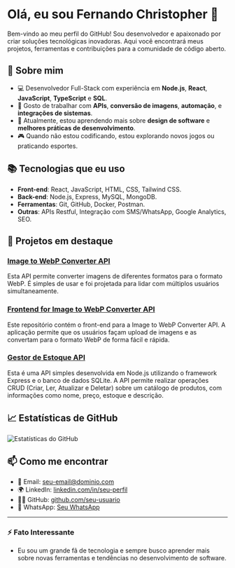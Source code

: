 # Olá, eu sou Fernando Christopher 👋

Bem-vindo ao meu perfil do GitHub! Sou desenvolvedor e apaixonado por criar soluções tecnológicas inovadoras. Aqui você encontrará meus projetos, ferramentas e contribuições para a comunidade de código aberto.

## 🚀 Sobre mim

- 💻 Desenvolvedor Full-Stack com experiência em **Node.js**, **React**, **JavaScript**, **TypeScript** e **SQL**.
- 🔧 Gosto de trabalhar com **APIs**, **conversão de imagens**, **automação**, e **integrações de sistemas**.
- 🌱 Atualmente, estou aprendendo mais sobre **design de software** e **melhores práticas de desenvolvimento**.
- 🎮 Quando não estou codificando, estou explorando novos jogos ou praticando esportes.

## 📚 Tecnologias que eu uso

- **Front-end**: React, JavaScript, HTML, CSS, Tailwind CSS.
- **Back-end**: Node.js, Express, MySQL, MongoDB.
- **Ferramentas**: Git, GitHub, Docker, Postman.
- **Outras**: APIs Restful, Integração com SMS/WhatsApp, Google Analytics, SEO.

## 💼 Projetos em destaque

### [Image to WebP Converter API](https://github.com/christopherfc/Image-to-WebP-Converter-API)
Esta API permite converter imagens de diferentes formatos para o formato WebP. É simples de usar e foi projetada para lidar com múltiplos usuários simultaneamente.

### [Frontend for Image to WebP Converter API](https://github.com/christopherfc/Image-to-WebP-Converter-API-Frontend)
Este repositório contém o front-end para a Image to WebP Converter API. A aplicação permite que os usuários façam upload de imagens e as convertam para o formato WebP de forma fácil e rápida.

### [Gestor de Estoque API](https://github.com/christopherfc/Gestor-de-Estoque-Backend)
Esta é uma API simples desenvolvida em Node.js utilizando o framework Express e o banco de dados SQLite. A API permite realizar operações CRUD (Criar, Ler, Atualizar e Deletar) sobre um catálogo de produtos, com informações como nome, preço, estoque e descrição.

## 📈 Estatísticas de GitHub

![Estatísticas do GitHub](https://github-readme-stats.vercel.app/api?username=seu-usuario&show_icons=true&hide_title=true&hide=prs&count_private=true&hide_border=true&theme=radical)

## 📫 Como me encontrar

- 📧 Email: seu-email@dominio.com
- 🌍 LinkedIn: [linkedin.com/in/seu-perfil](https://www.linkedin.com/in/seu-perfil)
- 🧑‍💻 GitHub: [github.com/seu-usuario](https://github.com/seu-usuario)
- 📱 WhatsApp: [Seu WhatsApp](https://wa.me/seunumerodetelefone)

---

### ⚡ Fato Interessante

- Eu sou um grande fã de tecnologia e sempre busco aprender mais sobre novas ferramentas e tendências no desenvolvimento de software.
